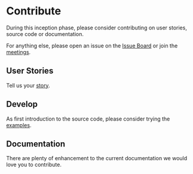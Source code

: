 # Contribute

During this inception phase, please consider contributing on user stories, source code or documentation.

For anything else, please open an issue on the [Issue Board](https://github.com/jupyterlab/rtc/issues) or join the [meetings](https://github.com/jupyterlab/rtc).

## User Stories

Tell us your [story](/about/user-stories).

## Develop

As first introduction to the source code, please consider trying the [examples](/developer/examples).

## Documentation

There are plenty of enhancement to the current documentation we would love you to contribute.
